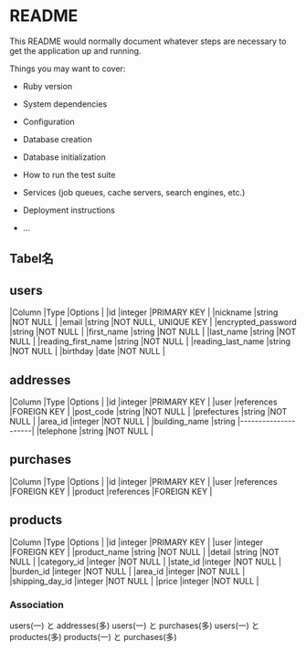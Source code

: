 # README

This README would normally document whatever steps are necessary to get the
application up and running.

Things you may want to cover:

* Ruby version

* System dependencies

* Configuration

* Database creation

* Database initialization

* How to run the test suite

* Services (job queues, cache servers, search engines, etc.)

* Deployment instructions

* ...

## Tabel名

## users
|Column             |Type       |Options              |
|id                 |integer    |PRIMARY KEY          |
|nickname           |string     |NOT NULL             |
|email              |string     |NOT NULL, UNIQUE KEY |
|encrypted_password |string     |NOT NULL             |
|first_name         |string     |NOT NULL             |
|last_name          |string     |NOT NULL             |
|reading_first_name |string     |NOT NULL             |
|reading_last_name  |string     |NOT NULL             |
|birthday           |date       |NOT NULL             |

## addresses
|Column             |Type       |Options              |
|id                 |integer    |PRIMARY KEY          |
|user               |references |FOREIGN KEY          |
|post_code          |string     |NOT NULL             |
|prefectures        |string     |NOT NULL             |
|area_id            |integer    |NOT NULL             |
|building_name      |string     |---------------------|
|telephone          |string     |NOT NULL             |

## purchases
|Column             |Type       |Options              |
|id                 |integer    |PRIMARY KEY          |
|user               |references |FOREIGN KEY          |
|product            |references |FOREIGN KEY          |

## products
|Column             |Type       |Options              |
|id                 |integer    |PRIMARY KEY          |
|user               |integer    |FOREIGN KEY          |
|product_name       |string     |NOT NULL             |
|detail             |string     |NOT NULL             |
|category_id        |integer    |NOT NULL             |
|state_id           |integer    |NOT NULL             |
|burden_id          |integer    |NOT NULL             |
|area_id            |integer    |NOT NULL             |
|shipping_day_id    |integer    |NOT NULL             |
|price              |integer    |NOT NULL             |

### Association
users(一)    と addresses(多)
users(一)    と purchases(多)
users(一)    と productes(多)
products(一) と purchases(多)

